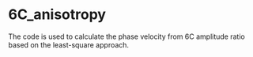 # 6C_anisotropy
The code is used to calculate the phase velocity from 6C amplitude ratio based on the least-square approach.
